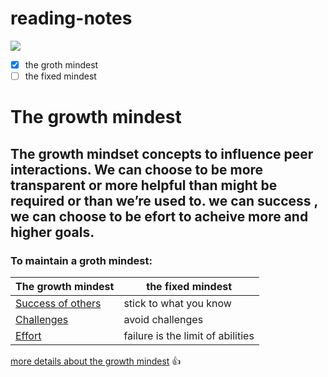# reading-notes
![](https://miro.medium.com/max/6000/1*6tmkrsxMAYNQST-YjAAAlA.jpeg)
- [x]  the groth mindest
- [ ]  the fixed mindest

 # The growth mindest 

##  The growth mindset concepts to influence peer interactions. We can choose to be more transparent or more helpful than might be required or than we’re used to. we can success , we can choose to be efort to acheive more and higher goals. ##


### To maintain a groth mindest: ###

The growth mindest| the fixed mindest
------------| -------------
[Success of others](https://sereendaqamsih.github.io/reading-notes/read01)| stick to what you know
[Challenges](https://sereendaqamsih.github.io/reading-notes/read02)| avoid challenges
[Effort](https://sereendaqamsih.github.io/reading-notes/read03)| failure is the limit of abilities
 
 
 
 [more details about the growth mindest](https://www.atlassian.com/blog/inside-atlassian/growth-mindset) :+1:


